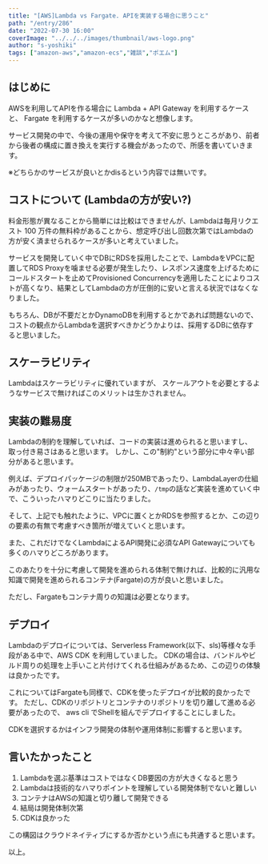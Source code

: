 ```yaml
---
title: "[AWS]Lambda vs Fargate. APIを実装する場合に思うこと"
path: "/entry/286"
date: "2022-07-30 16:00"
coverImage: "../../../images/thumbnail/aws-logo.png"
author: "s-yoshiki"
tags: ["amazon-aws","amazon-ecs","雑談","ポエム"]
---
```


## はじめに

AWSを利用してAPIを作る場合に Lambda + API Gateway を利用するケースと、
Fargate を利用するケースが多いのかなと想像します。

サービス開発の中で、今後の運用や保守を考えて不安に思うところがあり、前者から後者の構成に置き換えを実行する機会があったので、所感を書いていきます。

※どちらかのサービスが良いとかdisるという内容では無いです。

## コストについて (Lambdaの方が安い?)

料金形態が異なることから簡単には比較はできませんが、Lambdaは毎月リクエスト 100 万件の無料枠があることから、想定呼び出し回数次第ではLambdaの方が安く済ませられるケースが多いと考えていました。

サービスを開発していく中でDBにRDSを採用したことで、LambdaをVPCに配置してRDS Proxyを噛ませる必要が発生したり、レスポンス速度を上げるためにコールドスタートを止めてProvisioned Concurrencyを適用したことによりコストが高くなり、結果としてLambdaの方が圧倒的に安いと言える状況ではなくなりました。

もちろん、DBが不要だとかDynamoDBを利用するとかであれば問題ないので、
コストの観点からLambdaを選択すべきかどうかよりは、採用するDBに依存すると思いました。

## スケーラビリティ

Lambdaはスケーラビリティに優れていますが、
スケールアウトを必要とするようなサービスで無ければこのメリットは生かされません。

## 実装の難易度

Lambdaの制約を理解していれば、コードの実装は進められると思いますし、
取っ付き易さはあると思います。
しかし、この"制約"という部分に中々辛い部分があると思います。

例えば、デプロイパッケージの制限が250MBであったり、LambdaLayerの仕組みがあったり、ウォームスタートがあったり、`/tmp`の話など実装を進めていく中で、こういったハマりどこりに当たりました。

そして、上記でも触れたように、VPCに置くとかRDSを参照するとか、この辺りの要素の有無で考慮すべき箇所が増えていくと思います。

また、これだけでなくLambdaによるAPI開発に必須なAPI Gatewayについても多くのハマりどころがあります。

このあたりを十分に考慮して開発を進められる体制で無ければ、比較的に汎用な知識で開発を進められるコンテナ(Fargate)の方が良いと思いました。

ただし、Fargateもコンテナ周りの知識は必要となります。

## デプロイ

Lambdaのデプロイについては、Serverless Framework(以下、sls)等様々な手段がある中で、AWS CDK を利用していました。
CDKの場合は、バンドルやビルド周りの処理を上手いこと片付けてくれる仕組みがあるため、この辺りの体験は良かったです。

これについてはFargateも同様で、CDKを使ったデプロイが比較的良かったです。
ただし、CDKのリポジトリとコンテナのリポジトリを切り離して進める必要があったので、
aws cli でShellを組んでデプロイすることにしました。

CDKを選択するかはインフラ開発の体制や運用体制に影響すると思います。

## 言いたかったこと

1. Lambdaを選ぶ基準はコストではなくDB要因の方が大きくなると思う
1. Lambdaは技術的なハマりポイントを理解している開発体制でないと難しい
1. コンテナはAWSの知識と切り離して開発できる
1. 結局は開発体制次第
1. CDKは良かった

この構図はクラウドネイティブにするか否かという点にも共通すると思います。

以上。
